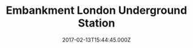 ---
date: 2017-02-13T15:44:45.000Z
title: Embankment London Underground Station
latitude: 51.50724130540982
longitude: -0.12239649950629787
url: http://www.tfl.gov.uk/livetravelnews
category: checkin
---